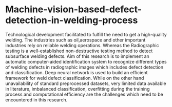 # Machine-vision-based-defect-detection-in-welding-process
Technological development facilitated to fulfill the need to get a high-quality welding. The industries such as oil,aerospace and other important industries rely on reliable welding operations. Whereas the Radiographic testing is a well-established non-destructive testing method to detect subsurface welding defects. Aim of this research is to implement an automatic computer-aided identification system to recognize different types of welding defects in radiographic images which includes defect detection and classification. Deep neural network is used to build an efficient framework for weld defect classification. While on the other hand unavailability of standard preprocessed datasets, very limited data available in literature, imbalanced classification, overfitting during the training process and computational efficiency are the challenges which need to be encountered in this research.
